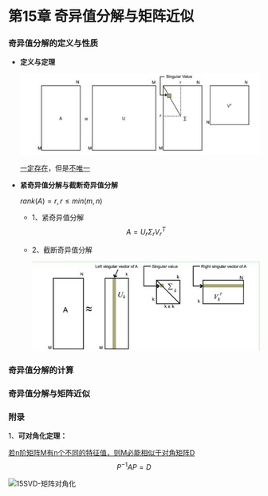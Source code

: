 # 第15章 奇异值分解与矩阵近似

### 奇异值分解的定义与性质

- **定义与定理**

  

  

  ![15SVD-分解图示](./imageforbook/15SVD-分解图示.jpg)

  <u>一定存在</u>，但是<u>不唯一</u>

- **紧奇异值分解与截断奇异值分解**

  $rank(A)=r,r\leq min(m,n)$

  - 1、紧奇异值分解
    $$
    A=U_r\Sigma_rV_r^T
    $$
    

  - 2、截断奇异值分解

    ![15SVD-用前k个奇异值表达](./imageforbook/15SVD-用前k个奇异值表达.jpg)

    

### 奇异值分解的计算



### 奇异值分解与矩阵近似



### 附录

1、**可对角化定理：**

<u>若n阶矩阵M有n个不同的特征值，则M必能相似于对角矩阵D</u>
$$
P^{-1}AP=D
$$


![15SVD-矩阵对角化](E:/KeepLearning/MathforCoder/imageforbook/15SVD-矩阵对角化.png)